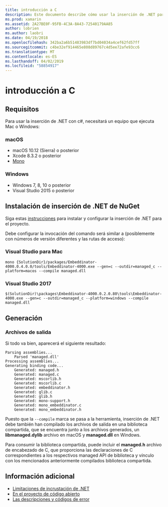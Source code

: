 ```yaml
---
title: introducción a C
description: Este documento describe cómo usar la inserción de .NET para incrustar código .NET en una aplicación C. Describe cómo usar la inserción de .NET en 2019 de Visual Studio y Visual Studio para Mac.
ms.prod: xamarin
ms.assetid: 2A27BE0F-95FB-4C3A-8A43-72540179AA85
author: lobrien
ms.author: laobri
ms.date: 04/19/2018
ms.openlocfilehash: 342ba2a6b51483983df7bd04034a4cef62fd57ff
ms.sourcegitcommit: c4be32ef914465e808d89767c4d5ee72afe93cc6
ms.translationtype: MT
ms.contentlocale: es-ES
ms.lasthandoff: 04/02/2019
ms.locfileid: "58854917"
---
```

# <a name="getting-started-with-c"></a>introducción a C

## <a name="requirements"></a>Requisitos

Para usar la inserción de .NET con c#, necesitará un equipo que ejecuta Mac o Windows:

### <a name="macos"></a>macOS

* macOS 10.12 (Sierra) o posterior
* Xcode 8.3.2 o posterior
* [Mono](https://www.mono-project.com/download/)

### <a name="windows"></a>Windows

* Windows 7, 8, 10 o posterior
* Visual Studio 2015 o posterior

## <a name="installing-net-embedding-from-nuget"></a>Instalación de inserción de .NET de NuGet

Siga estas [instrucciones](~/tools/dotnet-embedding/get-started/install/install.md) para instalar y configurar la inserción de .NET para el proyecto.

Debe configurar la invocación del comando será similar a (posiblemente con números de versión diferentes y las rutas de acceso):

### <a name="visual-studio-for-mac"></a>Visual Studio para Mac

```shell
mono {SolutionDir}/packages/Embeddinator-4000.0.4.0.0/tools/Embeddinator-4000.exe --gen=c --outdir=managed_c --platform=macos --compile managed.dll
```

### <a name="visual-studio-2017"></a>Visual Studio 2017

```shell
$(SolutionDir)\packages\Embeddinator-4000.0.2.0.80\tools\Embeddinator-4000.exe --gen=c --outdir=managed_c --platform=windows --compile managed.dll
```

## <a name="generation"></a>Generación

### <a name="output-files"></a>Archivos de salida

Si todo va bien, aparecerá el siguiente resultado:

```shell
Parsing assemblies...
    Parsed 'managed.dll'
Processing assemblies...
Generating binding code...
    Generated: managed.h
    Generated: managed.c
    Generated: mscorlib.h
    Generated: mscorlib.c
    Generated: embeddinator.h
    Generated: glib.c
    Generated: glib.h
    Generated: mono-support.h
    Generated: mono_embeddinator.c
    Generated: mono_embeddinator.h
```

Puesto que la `--compile` marca se pasa a la herramienta, inserción de .NET debe también han compilado los archivos de salida en una biblioteca compartida, que se encuentra junto a los archivos generados, un **libmanaged.dylib** archivo en macOS y **managed.dll** en Windows.

Para consumir la biblioteca compartida, puede incluir el **managed.h** archivo de encabezado de C, que proporciona las declaraciones de C correspondientes a los respectivos managed API de biblioteca y vínculo con los mencionados anteriormente compilados biblioteca compartida.

## <a name="further-reading"></a>Información adicional

* [Limitaciones de incrustación de .NET](~/tools/dotnet-embedding/limitations.md)
* [En el proyecto de código abierto](https://github.com/mono/Embeddinator-4000/blob/master/Contributing.md)
* [Las descripciones y códigos de error](~/tools/dotnet-embedding/errors.md)
